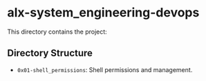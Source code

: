 # alx-system_engineering-devops

This directory contains the project:

## Directory Structure

- `0x01-shell_permissions`: Shell permissions and management.
